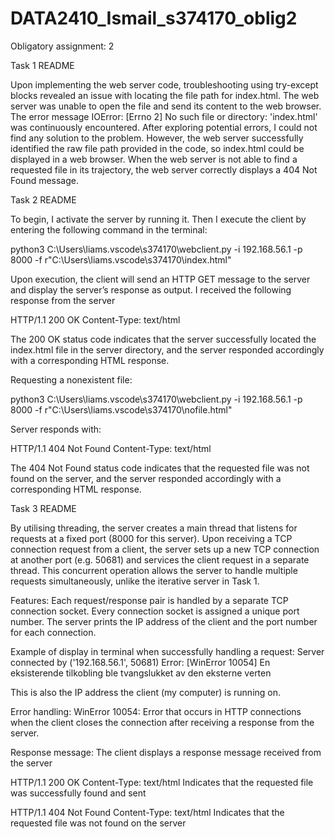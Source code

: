 # DATA2410_Ismail_s374170_oblig2
Obligatory assignment: 2

Task 1 README

Upon implementing the web server code, troubleshooting using try-except blocks revealed an issue with locating the file path for index.html. 
The web server was unable to open the file and send its content to the web browser. 
The error message IOError: [Errno 2] No such file or directory: 'index.html' was continuously encountered. 
After exploring potential errors, I could not find any solution to the problem. 
However, the web server successfully identified the raw file path provided in the code, so index.html could be displayed in a web browser. 
When the web server is not able to find a requested file in its trajectory, the web server correctly displays a 404 Not Found message.



Task 2 README

To begin, I activate the server by running it. Then I execute the client by entering the following command in the terminal:

python3 C:\Users\liams\.vscode\s374170\webclient.py -i 192.168.56.1 -p 8000 -f r"C:\Users\liams\.vscode\s374170\index.html" 

Upon execution, the client will send an HTTP GET message to the server and display the server’s response as output. 
I received the following response from the server

HTTP/1.1 200 OK
Content-Type: text/html

The 200 OK status code indicates that the server successfully located the index.html file in the server directory, 
and the server responded accordingly with a corresponding HTML response.

Requesting a nonexistent file:

python3 C:\Users\liams\.vscode\s374170\webclient.py -i 192.168.56.1 -p 8000 -f r"C:\Users\liams\.vscode\s374170\nofile.html"
 
Server responds with:

HTTP/1.1 404 Not Found
Content-Type: text/html

The 404 Not Found status code indicates that the requested file was not found on the server, 
and the server responded accordingly with a corresponding HTML response.



Task 3 README

By utilising threading, the server creates a main thread that listens for requests at a fixed port (8000 for this server). 
Upon receiving a TCP connection request from a client, the server sets up a new TCP connection at another port (e.g. 50681) 
and services the client request in a separate thread. 
This concurrent operation allows the server to handle multiple requests simultaneously, unlike the iterative server in Task 1.

Features:
Each request/response pair is handled by a separate TCP connection socket.
Every connection socket is assigned a unique port number.
The server prints the IP address of the client and the port number for each connection.

Example of display in terminal when successfully handling a request:
Server connected by  ('192.168.56.1', 50681) 
Error: [WinError 10054] En eksisterende tilkobling ble tvangslukket av den eksterne verten

This is also the IP address the client (my computer) is running on.

Error handling:
WinError 10054: Error that occurs in HTTP connections when the client closes the connection after receiving a response from the server.

Response message:
The client displays a response message received from the server

HTTP/1.1 200 OK
Content-Type: text/html
Indicates that the requested file was successfully found and sent

HTTP/1.1 404 Not Found
Content-Type: text/html
Indicates that the requested file was not found on the server

